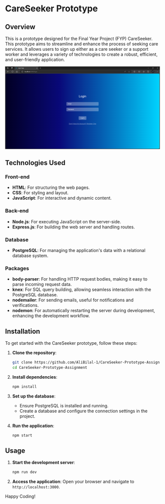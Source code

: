 # CareSeeker Prototype

## Overview
This is a prototype designed for the Final Year Project (FYP) CareSeeker. This prototype aims to streamline and enhance the process of seeking care services. It allows users to sign up either as a care seeker or a support worker and leverages a variety of technologies to create a robust, efficient, and user-friendly application.

![](https://github.com/AliBilal-1/CareSeeker-Prototype-Assignment/blob/main/Output%20Images/4.%20Login%20page.png)

## Technologies Used

### Front-end
- **HTML**: For structuring the web pages.
- **CSS**: For styling and layout.
- **JavaScript**: For interactive and dynamic content.

### Back-end
- **Node.js**: For executing JavaScript on the server-side.
- **Express.js**: For building the web server and handling routes.

### Database
- **PostgreSQL**: For managing the application's data with a relational database system.

### Packages
- **body-parser**: For handling HTTP request bodies, making it easy to parse incoming request data.
- **knex**: For SQL query building, allowing seamless interaction with the PostgreSQL database.
- **nodemailer**: For sending emails, useful for notifications and verifications.
- **nodemon**: For automatically restarting the server during development, enhancing the development workflow.

## Installation

To get started with the CareSeeker prototype, follow these steps:

1. **Clone the repository**:
    ```sh
    git clone https://github.com/AliBilal-1/CareSeeker-Prototype-Assignment.git
    cd CareSeeker-Prototype-Assignment
    ```

2. **Install dependencies**:
    ```sh
    npm install
    ```

3. **Set up the database**:
    - Ensure PostgreSQL is installed and running.
    - Create a database and configure the connection settings in the project.

4. **Run the application**:
    ```sh
    npm start
    ```

## Usage

1. **Start the development server**:
    ```sh
    npm run dev
    ```

2. **Access the application**:
    Open your browser and navigate to `http://localhost:3000`.

Happy Coding!
